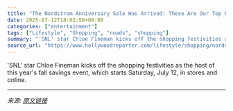 ```yaml
---
title: "The Nordstrom Anniversary Sale Has Arrived: These Are Our Top Picks in Every Department"
date: 2025-07-12T18:02:58+08:00
categories: ["entertainment"]
tags: ["Lifestyle", "Shopping", "noads", "shopping"]
summary: "'SNL' star Chloe Fineman kicks off the shopping festivities as the host of this year's fall savings event, which starts Saturday, July 12, in stores and online."
source_url: "https://www.hollywoodreporter.com/lifestyle/shopping/nordstrom-anniversary-sale-2025-early-access-dates-best-fashion-deals-1236259759/"
---
```


'SNL' star Chloe Fineman kicks off the shopping festivities as the host of this year's fall savings event, which starts Saturday, July 12, in stores and online.

---

*来源: [原文链接](https://www.hollywoodreporter.com/lifestyle/shopping/nordstrom-anniversary-sale-2025-early-access-dates-best-fashion-deals-1236259759/)*
